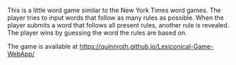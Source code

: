 This is a little word game similar to the New York Times word games.
The player tries to input words that follow as many rules as possible.
When the player submits a word that follows all present rules, another rule is revealed.
The player wins by guessing the word the rules are based on.

The game is available at https://quinnroth.github.io/Lexiconical-Game-WebApp/
